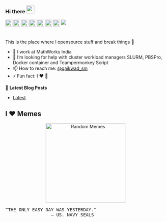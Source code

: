 ### Hi there <a href="https://www.gaikwad.xyz/"><img src="https://media.giphy.com/media/hvRJCLFzcasrR4ia7z/giphy.gif" width="25px"></a>

<a href="https://www.linkedin.com/in/gaikwadsm/">
  <img align="left" alt="Sandeep's LinkdeIN" width="22px" src="https://cdn.jsdelivr.net/npm/simple-icons@v3/icons/linkedin.svg" />
</a>
<a href="https://twitter.com/gaikwad_sm">
  <img align="left" alt="Sandeep Gaikwad | Twitter" width="22px" src="https://cdn.jsdelivr.net/npm/simple-icons@v3/icons/twitter.svg" />
</a>
<a href="https://t.me/gaikwadsm">
  <img align="left" alt="Sandeep's Telegram" width="22px" src="https://cdn.jsdelivr.net/npm/simple-icons@v3/icons/telegram.svg" />
</a>
<a href="https://www.instagram.com/sandeep_mg">
  <img align="left" alt="Sandeep's Instagram" width="22px" src="https://cdn.jsdelivr.net/npm/simple-icons@v3/icons/instagram.svg" />
</a>
<a href="https://www.reddit.com/user/gaikwadsm/">
  <img align="left" alt="Sandeep's Reddit" width="22px" src="https://cdn.jsdelivr.net/npm/simple-icons@v3/icons/reddit.svg" />
</a>
<a href="https://discord.gg/36P6HK8">
  <img align="left" alt="Sandeep's Discord" width="22px" src="https://cdn.jsdelivr.net/npm/simple-icons@v3/icons/discord.svg" />
</a>
<a href="https://leetcode.com/gaikwadsm/">
  <img align="left" alt="Sandeep's Leetcode" width="22px" src="https://cdn.jsdelivr.net/npm/simple-icons@v3/icons/leetcode.svg" />
</a>

![](https://visitor-badge.glitch.me/badge?page_id=gaikwadsm.gaikwadsm)

<br />

<!--
- 🔭 I’m currently working on ...
- 🌱 I’m currently learning ...
- 👯 I’m looking to collaborate on ...
- 🤔 I’m looking for help with ...
- 💬 Ask me about ...
- 📫 How to reach me: ...
- 😄 Pronouns: ...
- ⚡ Fun fact: ...
-->

This is the place where I opensource stuff and break things :rofl:

- 💼 I work at MathWorks India
- 🤔 I’m looking for help with cluster workload managers SLURM, PBSPro, Docker container and Teampermonkey Script
- 📫 How to reach me: [@gaikwad_sm](https://twitter.com/gaikwad_sm)
- ⚡ Fun fact: I :heart: :poultry_leg:

📕 **Latest Blog Posts**
<!-- BLOG-POST-LIST:START -->
- [Latest](https://www.sandeepgaikwad.com/blog/)
<!-- BLOG-POST-LIST:END -->


## I ❤️ Memes

<p align="center">
<img alt="Random Memes" title="programming memes by ohidurbappy" height="250px" src="https://web.ohidur.com/memes/random.jpg?category=programming">
</p>

<pre>
“THE ONLY EASY DAY WAS YESTERDAY.” 
                 — US. NAVY SEALS
</pre>
